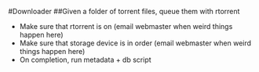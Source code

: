 #Downloader
##Given a folder of torrent files, queue them with rtorrent
- Make sure that rtorrent is on (email webmaster when weird things happen here)
- Make sure that storage device is in order (email webmaster when weird things happen here)
- On completion, run metadata + db script